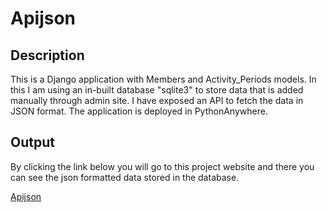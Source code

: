 # Apijson

## Description
This is a Django application with Members and Activity_Periods models. In this I am using an in-built database "sqlite3" to store data that is added manually through admin site. I have exposed an API to fetch the data in JSON format. The application is deployed in PythonAnywhere.

## Output
By clicking the link below you will go to this project website and there you can see the json formatted data stored in the database.

[Apijson](http://saikrishnap29.pythonanywhere.com )
